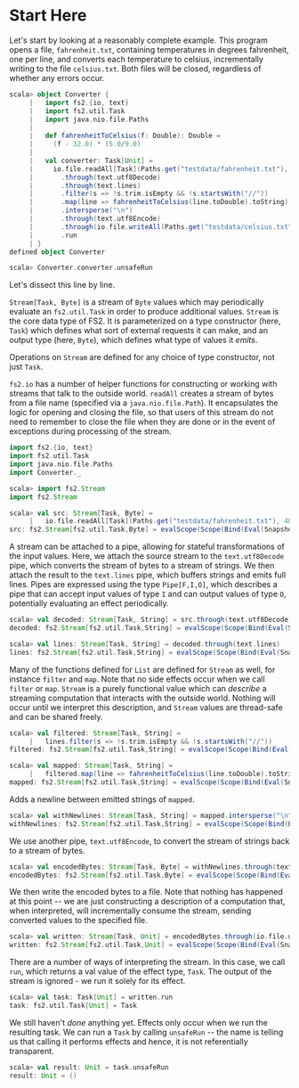 # Start Here

Let's start by looking at a reasonably complete example. This program opens a file, `fahrenheit.txt`, containing temperatures in degrees fahrenheit, one per line, and converts each temperature to celsius, incrementally writing to the file `celsius.txt`. Both files will be closed, regardless of whether any errors occur.

```scala
scala> object Converter {
     |   import fs2.{io, text}
     |   import fs2.util.Task
     |   import java.nio.file.Paths
     | 
     |   def fahrenheitToCelsius(f: Double): Double =
     |     (f - 32.0) * (5.0/9.0)
     | 
     |   val converter: Task[Unit] =
     |     io.file.readAll[Task](Paths.get("testdata/fahrenheit.txt"), 4096)
     |       .through(text.utf8Decode)
     |       .through(text.lines)
     |       .filter(s => !s.trim.isEmpty && !s.startsWith("//"))
     |       .map(line => fahrenheitToCelsius(line.toDouble).toString)
     |       .intersperse("\n")
     |       .through(text.utf8Encode)
     |       .through(io.file.writeAll(Paths.get("testdata/celsius.txt")))
     |       .run
     | }
defined object Converter

scala> Converter.converter.unsafeRun
```

Let's dissect this line by line.

`Stream[Task, Byte]` is a stream of `Byte` values which may periodically evaluate an `fs2.util.Task` in order to produce additional values. `Stream` is the core data type of FS2. It is parameterized on a type constructor (here, `Task`) which defines what sort of external requests it can make, and an output type (here, `Byte`), which defines what type of values it _emits_.

Operations on `Stream` are defined for any choice of type constructor, not just `Task`.

`fs2.io` has a number of helper functions for constructing or working with streams that talk to the outside world. `readAll` creates a stream of bytes from a file name (specified via a `java.nio.file.Path`). It encapsulates the logic for opening and closing the file, so that users of this stream do not need to remember to close the file when they are done or in the event of exceptions during processing of the stream.

```scala
import fs2.{io, text}
import fs2.util.Task
import java.nio.file.Paths
import Converter._
```

```scala
scala> import fs2.Stream
import fs2.Stream

scala> val src: Stream[Task, Byte] =
     |   io.file.readAll[Task](Paths.get("testdata/fahrenheit.txt"), 4096)
src: fs2.Stream[fs2.util.Task,Byte] = evalScope(Scope(Bind(Eval(Snapshot),<function1>))).flatMap(<function1>)
```

A stream can be attached to a pipe, allowing for stateful transformations of the input values. Here, we attach the source stream to the `text.utf8Decode` pipe, which converts the stream of bytes to a stream of strings. We then attach the result to the `text.lines` pipe, which buffers strings and emits full lines. Pipes are expressed using the type `Pipe[F,I,O]`, which describes a pipe that can accept input values of type `I` and can output values of type `O`, potentially evaluating an effect periodically.

```scala
scala> val decoded: Stream[Task, String] = src.through(text.utf8Decode)
decoded: fs2.Stream[fs2.util.Task,String] = evalScope(Scope(Bind(Eval(Snapshot),<function1>))).flatMap(<function1>)

scala> val lines: Stream[Task, String] = decoded.through(text.lines)
lines: fs2.Stream[fs2.util.Task,String] = evalScope(Scope(Bind(Eval(Snapshot),<function1>))).flatMap(<function1>)
```

Many of the functions defined for `List` are defined for `Stream` as well, for instance `filter` and `map`. Note that no side effects occur when we call `filter` or `map`. `Stream` is a purely functional value which can _describe_ a streaming computation that interacts with the outside world. Nothing will occur until we interpret this description, and `Stream` values are thread-safe and can be shared freely.

```scala
scala> val filtered: Stream[Task, String] =
     |   lines.filter(s => !s.trim.isEmpty && !s.startsWith("//"))
filtered: fs2.Stream[fs2.util.Task,String] = evalScope(Scope(Bind(Eval(Snapshot),<function1>))).flatMap(<function1>)

scala> val mapped: Stream[Task, String] =
     |   filtered.map(line => fahrenheitToCelsius(line.toDouble).toString)
mapped: fs2.Stream[fs2.util.Task,String] = evalScope(Scope(Bind(Eval(Snapshot),<function1>))).flatMap(<function1>).mapChunks(<function1>)
```

Adds a newline between emitted strings of `mapped`.

```scala
scala> val withNewlines: Stream[Task, String] = mapped.intersperse("\n")
withNewlines: fs2.Stream[fs2.util.Task,String] = evalScope(Scope(Bind(Eval(Snapshot),<function1>))).flatMap(<function1>)
```

We use another pipe, `text.utf8Encode`, to convert the stream of strings back to a stream of bytes.

```scala
scala> val encodedBytes: Stream[Task, Byte] = withNewlines.through(text.utf8Encode)
encodedBytes: fs2.Stream[fs2.util.Task,Byte] = evalScope(Scope(Bind(Eval(Snapshot),<function1>))).flatMap(<function1>).flatMap(<function1>)
```

We then write the encoded bytes to a file. Note that nothing has happened at this point -- we are just constructing a description of a computation that, when interpreted, will incrementally consume the stream, sending converted values to the specified file.

```scala
scala> val written: Stream[Task, Unit] = encodedBytes.through(io.file.writeAll(Paths.get("testdata/celsius.txt")))
written: fs2.Stream[fs2.util.Task,Unit] = evalScope(Scope(Bind(Eval(Snapshot),<function1>))).flatMap(<function1>)
```

There are a number of ways of interpreting the stream. In this case, we call `run`, which returns a val value of the effect type, `Task`. The output of the stream is ignored - we run it solely for its effect.

```scala
scala> val task: Task[Unit] = written.run
task: fs2.util.Task[Unit] = Task
```

We still haven't *done* anything yet. Effects only occur when we run the resulting task. We can run a `Task` by calling `unsafeRun` -- the name is telling us that calling it performs effects and hence, it is not referentially transparent.

```scala
scala> val result: Unit = task.unsafeRun
result: Unit = ()
```

